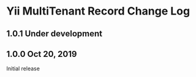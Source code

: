 Yii MultiTenant Record Change Log
=================================

1.0.1 Under development
-----------------------


1.0.0 Oct 20, 2019
---------------------

Initial release
